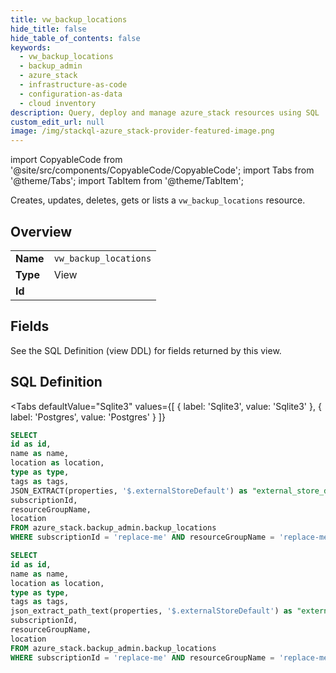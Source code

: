 ```yaml
--- 
title: vw_backup_locations
hide_title: false
hide_table_of_contents: false
keywords:
  - vw_backup_locations
  - backup_admin
  - azure_stack
  - infrastructure-as-code
  - configuration-as-data
  - cloud inventory
description: Query, deploy and manage azure_stack resources using SQL
custom_edit_url: null
image: /img/stackql-azure_stack-provider-featured-image.png
---
```


import CopyableCode from '@site/src/components/CopyableCode/CopyableCode';
import Tabs from '@theme/Tabs';
import TabItem from '@theme/TabItem';

Creates, updates, deletes, gets or lists a <code>vw_backup_locations</code> resource.

## Overview
<table><tbody>
<tr><td><b>Name</b></td><td><code>vw_backup_locations</code></td></tr>
<tr><td><b>Type</b></td><td>View</td></tr>
<tr><td><b>Id</b></td><td><CopyableCode code="azure_stack.backup_admin.vw_backup_locations" /></td></tr>
</tbody></table>

## Fields

See the SQL Definition (view DDL) for fields returned by this view.

## SQL Definition

<Tabs
defaultValue="Sqlite3"
values={[
{ label: 'Sqlite3', value: 'Sqlite3' },
{ label: 'Postgres', value: 'Postgres' }
]}
>
<TabItem value="Sqlite3">

```sql
SELECT
id as id,
name as name,
location as location,
type as type,
tags as tags,
JSON_EXTRACT(properties, '$.externalStoreDefault') as "external_store_default",
subscriptionId,
resourceGroupName,
location
FROM azure_stack.backup_admin.backup_locations
WHERE subscriptionId = 'replace-me' AND resourceGroupName = 'replace-me';
```

</TabItem>
<TabItem value="Postgres">

```sql
SELECT
id as id,
name as name,
location as location,
type as type,
tags as tags,
json_extract_path_text(properties, '$.externalStoreDefault') as "external_store_default",
subscriptionId,
resourceGroupName,
location
FROM azure_stack.backup_admin.backup_locations
WHERE subscriptionId = 'replace-me' AND resourceGroupName = 'replace-me';
```

</TabItem>
</Tabs>
